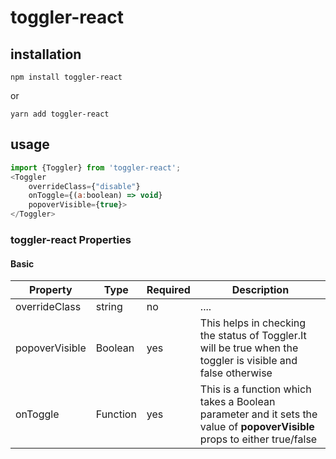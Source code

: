 # toggler-react
## installation

```
npm install toggler-react
```
or
```
yarn add toggler-react
```

## usage
```js
import {Toggler} from 'toggler-react';
<Toggler 
    overrideClass={"disable"} 
    onToggle={(a:boolean) => void}
    popoverVisible={true}>
</Toggler>
```


### toggler-react Properties

#### Basic
| Property | Type | Required | Description |
|--------------------------|---------------------|----------|-------------------------------------------------------------------------------------------------------------------------------------------------------------------------------------------------|
| overrideClass | string | no | .... |
| popoverVisible | Boolean | yes | This helps in checking the status of Toggler.It will be true when the toggler is visible and false otherwise |
| onToggle | Function | yes | This is a function which takes a Boolean parameter and it sets the value of **popoverVisible** props to either true/false|
